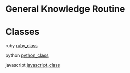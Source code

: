 # General Knowledge Routine

# Classes 

ruby [ruby_class](../ruby/ruby_class)

python [python_class](../python/python_class)

javascript [javascript_class](../javascript/javascript_class)

